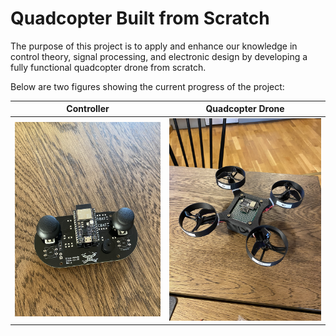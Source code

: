 # Quadcopter Built from Scratch

The purpose of this project is to apply and enhance our knowledge in control theory, signal processing, and electronic design by developing a fully functional quadcopter drone from scratch.

Below are two figures showing the current progress of the project:

| Controller | Quadcopter Drone  |                                                                                                                                                   
| ---           | ---           |                                                                                                                                                   
| ![](https://github.com/Siggeaxe/DIY_Quadcopter/blob/main/Bilder/Period%202/IMG_3621.jpg)  |  ![](https://github.com/Siggeaxe/DIY_Quadcopter/blob/main/Bilder/Period%202/IMG_3623.jpg) |


